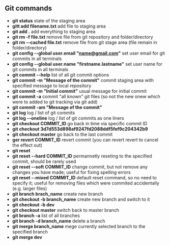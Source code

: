Git commands
---
* **git status** state of the staging area
* **gitt add filename.txt** add file to staging area
* **git add .** add everything to staging area
* **git rm -f file.txt** remove file from git repository and folder/directory
* **git rm --cached file.txt** remove file from git stage area (file remain in folder/directory)
* **git config --global user.email "name@gmail.com"** set user email for git commits in all terminals
* **git config --global user.name "firstname.lastname"** set user name for git commits in all terminals
* **git commit --help** list of all git commit options
* **git commit -m "Message of the commit"** commit staging area with specified message to local repository
* **git commit -m "Initial commit"** usual message for initial commit
* **git commit -a** commit "all known" git files (so not the new onew which were to added to git tracking via git add)
* **git commit -am "Message of the commit"** 
* **git log** log / list of git commits
* **git log --oneline** log / list of git commits as one liners
* **git checkout COMMIT_ID** go back in time via specific commit ID
* **git checkout 3d7d553d898af9247fd2088ddf5fef9c204342b9** 
* **git checkout master** go back to the last commit
* **ger revert COMMIT_ID** revert commit (you can revert revert to cancel the effect out)
* **git reset** 
* **git reset --hard COMMIT_ID** permannetly reseting to the specified commit, should be rarely used
* **git reset --soft COMMIT_ID** change commit, but not remove any changes you have made; useful for fixing spelling errors
* **git reset --mixed COMMIT_ID** default reset command, so no need to specify it; useful for removing files which were commited accidentally (e.g. larger files)
* **git branch brach_name** create new branch
* **git checkout -b branch_name** create new branch and switch to it
* **git checkout -b dev** 
* **git checkout master** switch back to master branch
* **git branch -a** list of all branches
* **git branch -d branch_name** delete a branch
* **git merge branch_name** mege currently selected branch to the specified branch
* **git merge dev** 
